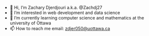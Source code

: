 - 👋 Hi, I’m Zachary Djerdjouri a.k.a. @Zachdj27
- 👀 I’m interested in web development and data science
- 🌱 I’m currently learning computer science and mathematics at the university of Ottawa
- 📫 How to reach me email: zdjer050@uottawa.ca 
